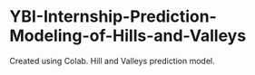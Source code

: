 # YBI-Internship-Prediction-Modeling-of-Hills-and-Valleys
Created using Colab. Hill and Valleys prediction model.
